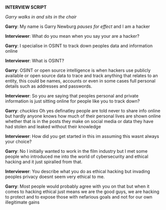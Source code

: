 **INTERVIEW SCRIPT**

*Garry walks in and sits in the chair*

**Garry**: My name is Garry Newburg *pauses for effect* and I am a hacker

**Interviewer**: What do you mean when you say your are a hacker?

**Garry**: I specialise in OSINT to track down peoples data and information online

**Interviewer**: What is OSINT?

**Garry**: OSINT or open source intelligence is when hackers use publicly available or open source data to trace and track anything that relates to an entity, this could be names, accounts or even in some cases full personal details such as addresses and passwords.

**Interviewer**: So you are saying that peoples personal and private information is just sitting online for people like you to track down?

**Garry**: *chuckles* Oh yes definatley people are told never to share info online but hardly anyone knows how much of their personal lives are shown online whether that is in the posts they make on social media or data they have had stolen and leaked without their knowledge

**Interviewer**: How did you get started in this im assuming this wasnt always your choice?

**Garry**: No I initially wanted to work in the film industry but I met some people who introduced me into the world of cybersecurity and ethical hacking and it just spiralled from that.

**Interviewer**: You describe what you do as ethical hacking but invading peoples privacy doesnt seem very ethical to me.

**Garry**: Most people would probably agree with you on that but when it comes to hacking ethical just means we are the good guys, we are hacking to protect and to expose those with nefarious goals and not for our own illegitimate gains